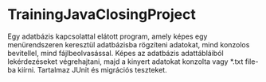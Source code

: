 # TrainingJavaClosingProject

Egy adatbázis kapcsolattal elátott program, amely képes egy menürendszeren keresztül adatbázisba rögzíteni adatokat, mind konzolos bevitellel, mind fájlbeolvasással.
Képes az adatbázis adattábláiból lekérdezéseket végrehajtani, majd a kinyert adatokat konzolta vagy *.txt file-ba kiírni.
Tartalmaz JUnit és migrációs teszteket.
